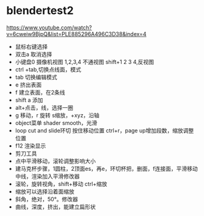 # blendertest2

https://www.youtube.com/watch?v=6cweiw9BjpQ&list=PLE885296A496C3D38&index=4

- 鼠标右键选择
- 双击a 取消选择
- 小键盘0 摄像机视图 1,2,3,4 不通视图 shift+1 2 3 4,反视图
- ctrl +tab,切换点线面，模式
- tab 切换编辑模式
- e 挤出表面
- f 建立表面，在2条线
- shift a 添加
- alt+点击，线，选择一圈
- g 移动，r 旋转 s缩放，+xyz，沿轴
- object菜单 shader smooth，光滑
- loop cut and slide环切 按住移动位置 ctrl+r，page up增加段数，缩放调整位置
- f12 渲染显示
- 剪刀工具
- 点中平滑移动，滚轮调整影响大小
- 建马克杯步骤，1圆柱，2顶面es，再e，环切杯把，删面，f连接面，平滑移动中线，渲染加入平滑修改器
- 滚轮，旋转视角，shift+移动 ctrl+缩放
- 缩放可以选择沿着面缩放
- 斜角，绝对，50°。修改器
- 曲线，深度，挤出，能建立扁形状
